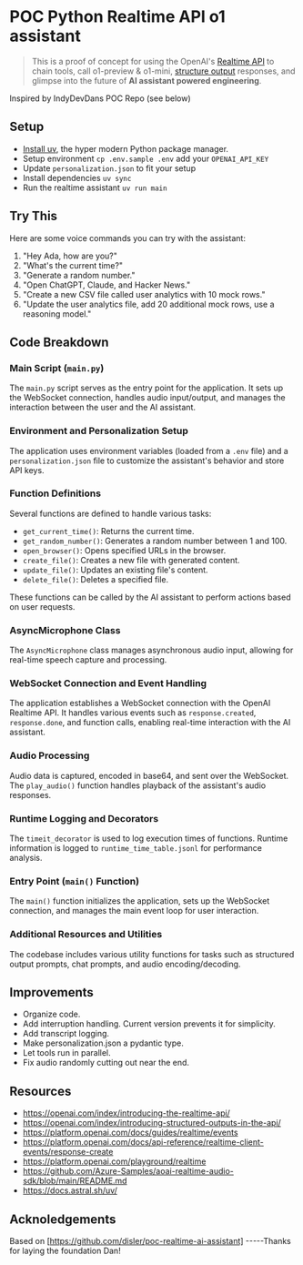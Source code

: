 # POC Python Realtime API o1 assistant
> This is a proof of concept for using the OpenAI's [Realtime API](https://openai.com/index/introducing-the-realtime-api/) to chain tools, call o1-preview & o1-mini, [structure output](https://openai.com/index/introducing-structured-outputs-in-the-api/) responses, and glimpse into the future of **AI assistant powered engineering**.
>


Inspired by IndyDevDans POC Repo (see below)


## Setup
- [Install uv](https://docs.astral.sh/uv/), the hyper modern Python package manager.
- Setup environment `cp .env.sample .env` add your `OPENAI_API_KEY`
- Update `personalization.json` to fit your setup
- Install dependencies `uv sync`
- Run the realtime assistant `uv run main`

## Try This

Here are some voice commands you can try with the assistant:

1. "Hey Ada, how are you?"
2. "What's the current time?"
3. "Generate a random number."
4. "Open ChatGPT, Claude, and Hacker News."
5. "Create a new CSV file called user analytics with 10 mock rows."
6. "Update the user analytics file, add 20 additional mock rows, use a reasoning model."

## Code Breakdown

### Main Script (`main.py`)
The `main.py` script serves as the entry point for the application. It sets up the WebSocket connection, handles audio input/output, and manages the interaction between the user and the AI assistant.

### Environment and Personalization Setup
The application uses environment variables (loaded from a `.env` file) and a `personalization.json` file to customize the assistant's behavior and store API keys.

### Function Definitions
Several functions are defined to handle various tasks:
- `get_current_time()`: Returns the current time.
- `get_random_number()`: Generates a random number between 1 and 100.
- `open_browser()`: Opens specified URLs in the browser.
- `create_file()`: Creates a new file with generated content.
- `update_file()`: Updates an existing file's content.
- `delete_file()`: Deletes a specified file.

These functions can be called by the AI assistant to perform actions based on user requests.

### AsyncMicrophone Class
The `AsyncMicrophone` class manages asynchronous audio input, allowing for real-time speech capture and processing.

### WebSocket Connection and Event Handling
The application establishes a WebSocket connection with the OpenAI Realtime API. It handles various events such as `response.created`, `response.done`, and function calls, enabling real-time interaction with the AI assistant.

### Audio Processing
Audio data is captured, encoded in base64, and sent over the WebSocket. The `play_audio()` function handles playback of the assistant's audio responses.

### Runtime Logging and Decorators
The `timeit_decorator` is used to log execution times of functions. Runtime information is logged to `runtime_time_table.jsonl` for performance analysis.

### Entry Point (`main()` Function)
The `main()` function initializes the application, sets up the WebSocket connection, and manages the main event loop for user interaction.

### Additional Resources and Utilities
The codebase includes various utility functions for tasks such as structured output prompts, chat prompts, and audio encoding/decoding.

## Improvements


- Organize code.
- Add interruption handling. Current version prevents it for simplicity.
- Add transcript logging.
- Make personalization.json a pydantic type.
- Let tools run in parallel.
- Fix audio randomly cutting out near the end.

## Resources
- https://openai.com/index/introducing-the-realtime-api/
- https://openai.com/index/introducing-structured-outputs-in-the-api/
- https://platform.openai.com/docs/guides/realtime/events
- https://platform.openai.com/docs/api-reference/realtime-client-events/response-create
- https://platform.openai.com/playground/realtime
- https://github.com/Azure-Samples/aoai-realtime-audio-sdk/blob/main/README.md
- https://docs.astral.sh/uv/


## Acknoledgements

Based on [https://github.com/disler/poc-realtime-ai-assistant] -----Thanks for laying the foundation Dan!
